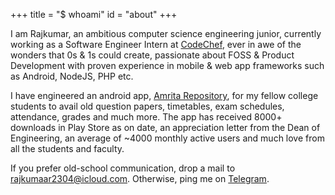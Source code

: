 +++
title = "$ whoami"
id = "about"
+++

I am Rajkumar, an ambitious computer science engineering junior, currently working as a Software Engineer Intern at [CodeChef](https://codechef.com), ever in awe of the wonders that 0s & 1s could create, passionate about FOSS & Product Development with proven experience in mobile & web app frameworks such as Android, NodeJS, PHP etc.

I have engineered an android app, [Amrita Repository](http://bit.ly/amritarepo), for my fellow college students to avail old question papers, timetables, exam schedules, attendance, grades and much more. The app has received 8000+ downloads in Play Store as on date, an appreciation letter from the Dean of Engineering, an average of ~4000 monthly active users and much love from all the students and faculty.

If you prefer old-school communication, drop a mail to rajkumaar2304@icloud.com. Otherwise, ping me on [Telegram](https://t.me/rajkumaar23).
